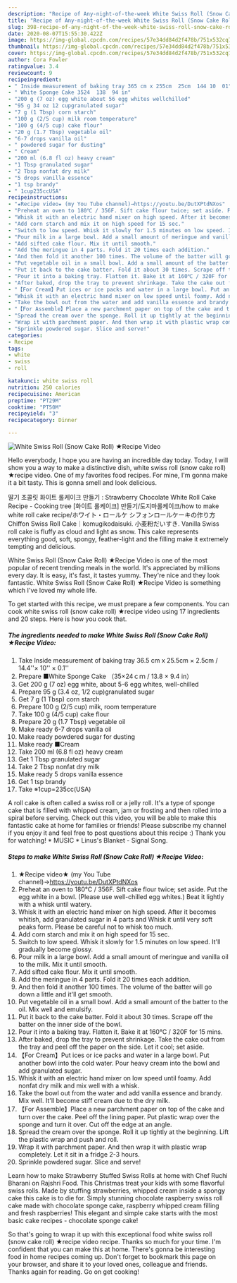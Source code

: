 ```yaml
---
description: "Recipe of Any-night-of-the-week White Swiss Roll (Snow Cake Roll) ★Recipe Video"
title: "Recipe of Any-night-of-the-week White Swiss Roll (Snow Cake Roll) ★Recipe Video"
slug: 398-recipe-of-any-night-of-the-week-white-swiss-roll-snow-cake-roll-recipe-video
date: 2020-08-07T15:55:30.422Z
image: https://img-global.cpcdn.com/recipes/57e34dd84d2f478b/751x532cq70/white-swiss-roll-snow-cake-roll-★recipe-video-recipe-main-photo.jpg
thumbnail: https://img-global.cpcdn.com/recipes/57e34dd84d2f478b/751x532cq70/white-swiss-roll-snow-cake-roll-★recipe-video-recipe-main-photo.jpg
cover: https://img-global.cpcdn.com/recipes/57e34dd84d2f478b/751x532cq70/white-swiss-roll-snow-cake-roll-★recipe-video-recipe-main-photo.jpg
author: Cora Fowler
ratingvalue: 3.4
reviewcount: 9
recipeingredient:
- " Inside measurement of baking tray 365 cm x 255cm  25cm  144 10  01"
- " White Sponge Cake 3524  138  94 in"
- "200 g (7 oz) egg white about 56 egg whites wellchilled"
- "95 g 34 oz 12 cupgranulated sugar"
- "7 g (1 Tbsp) corn starch"
- "100 g (2/5 cup) milk room temperature"
- "100 g (4/5 cup) cake flour"
- "20 g (1.7 Tbsp) vegetable oil"
- "6-7 drops vanilla oil"
- " powdered sugar for dusting"
- " Cream"
- "200 ml (6.8 fl oz) heavy cream"
- "1 Tbsp granulated sugar"
- "2 Tbsp nonfat dry milk"
- "5 drops vanilla essence"
- "1 tsp brandy"
- " 1cup235ccUSA"
recipeinstructions:
- "★Recipe video★ (my You Tube channel)→https://youtu.be/DutXPtdNXos"
- "Preheat an oven to 180℃ / 356F. Sift cake flour twice; set aside. Put the egg white in a bowl. (Please use well-chilled egg whites.) Beat it lightly with a whisk until watery."
- "Whisk it with an electric hand mixer on high speed. After it becomes whitish, add granulated sugar in 4 parts and Whisk it until very soft peaks form. Please be careful not to whisk too much."
- "Add corn starch and mix it on high speed for 15 sec."
- "Switch to low speed. Whisk it slowly for 1.5 minutes on low speed. It&#39;ll gradually become glossy."
- "Pour milk in a large bowl. Add a small amount of meringue and vanilla oil to the milk. Mix it until smooth."
- "Add sifted cake flour. Mix it until smooth."
- "Add the meringue in 4 parts. Fold it 20 times each addition."
- "And then fold it another 100 times. The volume of the batter will go down a little and it&#39;ll get smooth."
- "Put vegetable oil in a small bowl. Add a small amount of the batter to the oil. Mix well and emulsify."
- "Put it back to the cake batter. Fold it about 30 times. Scrape off the batter on the inner side of the bowl."
- "Pour it into a baking tray. Flatten it. Bake it at 160℃ / 320F for 15 mins."
- "After baked, drop the tray to prevent shrinkage. Take the cake out from the tray and peel off the paper on the side. Let it cool; set aside."
- "【For Cream】Put ices or ice packs and water in a large bowl. Put another bowl into the cold water. Pour heavy cream into the bowl and add granulated sugar."
- "Whisk it with an electric hand mixer on low speed until foamy. Add nonfat dry milk and mix well with a whisk."
- "Take the bowl out from the water and add vanilla essence and brandy. Mix well. It&#39;ll become stiff cream due to the dry milk."
- "【For Assemble】Place a new parchment paper on top of the cake and turn over the cake. Peel off the lining paper. Put plastic wrap over the sponge and turn it over. Cut off the edge at an angle."
- "Spread the cream over the sponge. Roll it up tightly at the beginning. Lift the plastic wrap and push and roll."
- "Wrap it with parchment paper. And then wrap it with plastic wrap completely. Let it sit in a fridge 2-3 hours."
- "Sprinkle powdered sugar. Slice and serve!"
categories:
- Recipe
tags:
- white
- swiss
- roll

katakunci: white swiss roll 
nutrition: 250 calories
recipecuisine: American
preptime: "PT29M"
cooktime: "PT50M"
recipeyield: "3"
recipecategory: Dinner

---
```



![White Swiss Roll (Snow Cake Roll) ★Recipe Video](https://img-global.cpcdn.com/recipes/57e34dd84d2f478b/751x532cq70/white-swiss-roll-snow-cake-roll-★recipe-video-recipe-main-photo.jpg)

Hello everybody, I hope you are having an incredible day today. Today, I will show you a way to make a distinctive dish, white swiss roll (snow cake roll) ★recipe video. One of my favorites food recipes. For mine, I'm gonna make it a bit tasty. This is gonna smell and look delicious.

딸기 초콜릿 화이트 롤케이크 만들기 : Strawberry Chocolate White Roll Cake Recipe - Cooking tree [화이트 롤케이크] 만들기/도지마롤케이크/how to make white roll cake recipe/ホワイト・ロールケ シフォンロールケーキの作り方 Chiffon Swiss Roll Cake｜komugikodaisuki. 小麦粉だいすき. Vanilla Swiss roll cake is fluffy as cloud and light as snow. This cake represents everything good, soft, spongy, feather-light and the filling make it extremely tempting and delicious.

White Swiss Roll (Snow Cake Roll) ★Recipe Video is one of the most popular of recent trending meals in the world. It's appreciated by millions every day. It is easy, it's fast, it tastes yummy. They're nice and they look fantastic. White Swiss Roll (Snow Cake Roll) ★Recipe Video is something which I've loved my whole life.


To get started with this recipe, we must prepare a few components. You can cook white swiss roll (snow cake roll) ★recipe video using 17 ingredients and 20 steps. Here is how you cook that.

<!--inarticleads1-->

##### The ingredients needed to make White Swiss Roll (Snow Cake Roll) ★Recipe Video:

1. Take  Inside measurement of baking tray 36.5 cm x 25.5cm × 2.5cm / 14.4&#39;&#39;× 10&#39;&#39; × 0.1&#39;&#39;
1. Prepare  ■White Sponge Cake （35×24ｃｍ / 13.8 × 9.4 in）
1. Get 200 g (7 oz) egg white, about 5-6 egg whites, well-chilled
1. Prepare 95 g (3.4 oz, 1/2 cup)granulated sugar
1. Get 7 g (1 Tbsp) corn starch
1. Prepare 100 g (2/5 cup) milk, room temperature
1. Take 100 g (4/5 cup) cake flour
1. Prepare 20 g (1.7 Tbsp) vegetable oil
1. Make ready 6-7 drops vanilla oil
1. Make ready  powdered sugar for dusting
1. Make ready  ■Cream
1. Take 200 ml (6.8 fl oz) heavy cream
1. Get 1 Tbsp granulated sugar
1. Take 2 Tbsp nonfat dry milk
1. Make ready 5 drops vanilla essence
1. Get 1 tsp brandy
1. Take  ※1cup=235cc(USA)


A roll cake is often called a swiss roll or a jelly roll. It&#39;s a type of sponge cake that is filled with whipped cream, jam or frosting and then rolled into a spiral before serving. Check out this video, you will be able to make this fantastic cake at home for families or friends! Please subscribe my channel if you enjoy it and feel free to post questions about this recipe :) Thank you for watching! * MUSIC * Linus&#39;s Blanket - Signal Song. 

<!--inarticleads2-->

##### Steps to make White Swiss Roll (Snow Cake Roll) ★Recipe Video:

1. ★Recipe video★ (my You Tube channel)→https://youtu.be/DutXPtdNXos
1. Preheat an oven to 180℃ / 356F. Sift cake flour twice; set aside. Put the egg white in a bowl. (Please use well-chilled egg whites.) Beat it lightly with a whisk until watery.
1. Whisk it with an electric hand mixer on high speed. After it becomes whitish, add granulated sugar in 4 parts and Whisk it until very soft peaks form. Please be careful not to whisk too much.
1. Add corn starch and mix it on high speed for 15 sec.
1. Switch to low speed. Whisk it slowly for 1.5 minutes on low speed. It&#39;ll gradually become glossy.
1. Pour milk in a large bowl. Add a small amount of meringue and vanilla oil to the milk. Mix it until smooth.
1. Add sifted cake flour. Mix it until smooth.
1. Add the meringue in 4 parts. Fold it 20 times each addition.
1. And then fold it another 100 times. The volume of the batter will go down a little and it&#39;ll get smooth.
1. Put vegetable oil in a small bowl. Add a small amount of the batter to the oil. Mix well and emulsify.
1. Put it back to the cake batter. Fold it about 30 times. Scrape off the batter on the inner side of the bowl.
1. Pour it into a baking tray. Flatten it. Bake it at 160℃ / 320F for 15 mins.
1. After baked, drop the tray to prevent shrinkage. Take the cake out from the tray and peel off the paper on the side. Let it cool; set aside.
1. 【For Cream】Put ices or ice packs and water in a large bowl. Put another bowl into the cold water. Pour heavy cream into the bowl and add granulated sugar.
1. Whisk it with an electric hand mixer on low speed until foamy. Add nonfat dry milk and mix well with a whisk.
1. Take the bowl out from the water and add vanilla essence and brandy. Mix well. It&#39;ll become stiff cream due to the dry milk.
1. 【For Assemble】Place a new parchment paper on top of the cake and turn over the cake. Peel off the lining paper. Put plastic wrap over the sponge and turn it over. Cut off the edge at an angle.
1. Spread the cream over the sponge. Roll it up tightly at the beginning. Lift the plastic wrap and push and roll.
1. Wrap it with parchment paper. And then wrap it with plastic wrap completely. Let it sit in a fridge 2-3 hours.
1. Sprinkle powdered sugar. Slice and serve!


Learn how to make Strawberry Stuffed Swiss Rolls at home with Chef Ruchi Bharani on Rajshri Food. This Christmas treat your kids with some flavorful swiss rolls. Made by stuffing strawberries, whipped cream inside a spongy cake this cake is to die for. Simply stunning chocolate raspberry swiss roll cake made with chocolate sponge cake, raspberry whipped cream filling and fresh raspberries! This elegant and simple cake starts with the most basic cake recipes - chocolate sponge cake! 

So that's going to wrap it up with this exceptional food white swiss roll (snow cake roll) ★recipe video recipe. Thanks so much for your time. I'm confident that you can make this at home. There's gonna be interesting food in home recipes coming up. Don't forget to bookmark this page on your browser, and share it to your loved ones, colleague and friends. Thanks again for reading. Go on get cooking!
